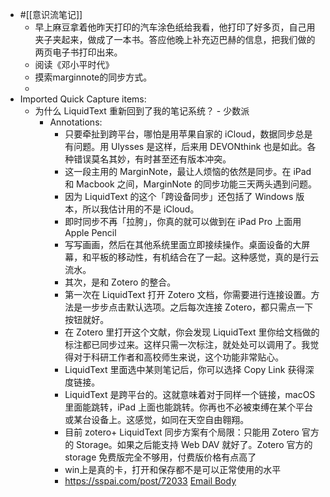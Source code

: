 - #[[意识流笔记]] 
    - 早上麻豆拿着他昨天打印的汽车涂色纸给我看，他打印了好多页，自己用夹子夹起来，做成了一本书。答应他晚上补充迈巴赫的信息，把我们做的两页电子书打印出来。
    - 阅读《邓小平时代》
    - 摸索marginnote的同步方式。
    - 
- Imported Quick Capture items:
    - 为什么 LiquidText 重新回到了我的笔记系统？ - 少数派
        - Annotations:
            - 只要牵扯到跨平台，哪怕是用苹果自家的 iCloud，数据同步总是有问题。用 Ulysses 是这样，后来用 DEVONthink 也是如此。各种错误莫名其妙，有时甚至还有版本冲突。
            - 这一段主用的 MarginNote，最让人烦恼的依然是同步。在 iPad 和 Macbook 之间，MarginNote 的同步功能三天两头遇到问题。
            - 因为 LiquidText 的这个「跨设备同步」还包括了 Windows 版本，所以我估计用的不是 iCloud。
            - 即时同步不再「拉胯」，你真的就可以做到在 iPad Pro 上面用 Apple Pencil
            - 写写画画，然后在其他系统里面立即接续操作。桌面设备的大屏幕，和平板的移动性，有机结合在了一起。这种感觉，真的是行云流水。
            - 其次，是和 Zotero 的整合。
            - 第一次在 LiquidText 打开 Zotero 文档，你需要进行连接设置。方法是一步步点击默认选项。之后每次连接 Zotero，都只需点一下按钮就好。
            - 在 Zotero 里打开这个文献，你会发现 LiquidText 里你给文档做的标注都已同步过来。这样只需一次标注，就处处可以调用了。我觉得对于科研工作者和高校师生来说，这个功能非常贴心。
            - LiquidText 里面选中某则笔记后，你可以选择 Copy Link 获得深度链接。
            - LiquidText 是跨平台的。这就意味着对于同样一个链接，macOS 里面能跳转，iPad 上面也能跳转。你再也不必被束缚在某个平台或某台设备上。这感觉，如同在天空自由翱翔。
            - 目前 zotero+ LiquidText 同步方案有个局限：只能用 Zotero 官方的 Storage。如果之后能支持 Web DAV 就好了。Zotero 官方的 storage 免费版完全不够用，付费版价格有点高了
            - win上是真的卡，打开和保存都不是可以正常使用的水平
            - https://sspai.com/post/72033 [Email Body](https://files.todoist.com/fEFTVczYHexgxSuP4Hw11SAxijvH5O3maispZGgsq-hmEEZ6CbxpMauomf3dqYpw/by/21878347/as/file.html)
